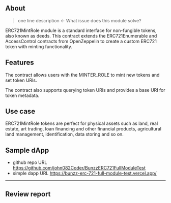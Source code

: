 ## About
> one line description ← What issue does this module solve?

 ERC721MintRole module is a standard interface for non-fungible tokens, also known as deeds. This contract extends the ERC721Enumerable and AccessControl contracts from OpenZeppelin to create a custom ERC721 token with minting functionality.


## Features



The contract allows users with the MINTER_ROLE to mint new tokens and set token URIs.

The contract also supports querying token URIs and provides a base URI for token metadata.


## Use case

ERC721MintRole tokens are perfect for physical assets such as land, real estate, art trading, loan financing and other financial products, agricultural land management, identification, data storing and so on.

## Sample dApp
- github repo URL
    https://github.com/john082Coder/BunzzERC721FullModuleTest
- simple dapp URL
    https://bunzz-erc-721-full-module-test.vercel.app/


---
## Review report
